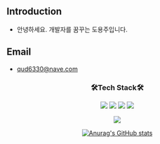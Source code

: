 ## Introduction
- 안녕하세요. 개발자를 꿈꾸는 도용주입니다.

## Email
- qud6330@nave.com

<h3 align="center">🛠️Tech Stack🛠️</h3>
<p align="center">
  <img src="https://img.shields.io/badge/python-3776AB?style=for-the-badge&logo=python&logoColor=white">
  <img src="https://img.shields.io/badge/mysql-4479A1?style=for-the-badge&logo=mysql&logoColor=white"> 
  <img src="https://img.shields.io/badge/html5-E34F26?style=for-the-badge&logo=html5&logoColor=white">
  <img src="https://img.shields.io/badge/css-1572B6?style=for-the-badge&logo=css3&logoColor=white">
</p>
         
<div align="center">

<a href="https://hits.seeyoufarm.com"><img src="https://hits.seeyoufarm.com/api/count/incr/badge.svg?url=https%3A%2F%2Fgithub.com%2FYongJuDo&count_bg=%2379C83D&title_bg=%23555555&icon=&icon_color=%23E7E7E7&title=hits&edge_flat=false"/></a>


[![Anurag's GitHub stats](https://github-readme-stats.vercel.app/api?username=YongJuDo&hide_title=true&show_icons=true&include_all_commits=true&disable_animations=true&theme=vue)](https://github.com/anuraghazra/github-readme-stats)
</div>

